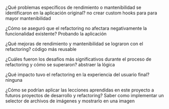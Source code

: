 ¿Qué problemas específicos de rendimiento o mantenibilidad se identificaron en la aplicación original?
no crear custom hooks para para mayor mantenibilidad

¿Cómo se aseguró que el refactoring no afectara negativamente la funcionalidad existente?
Probando la aplicación

¿Qué mejoras de rendimiento y mantenibilidad se lograron con el refactoring?
código más reusable

¿Cuáles fueron los desafíos más significativos durante el proceso de refactoring y cómo se superaron?
abstraer la lógica

¿Qué impacto tuvo el refactoring en la experiencia del usuario final?
ninguna

¿Cómo se podrían aplicar las lecciones aprendidas en este proyecto a futuros proyectos de desarrollo y refactoring?
Saber como implementar un selector de archivos de imágenes y mostrarlo en una imagen
